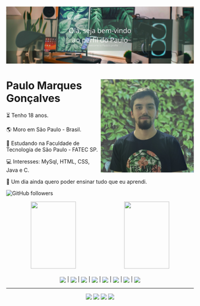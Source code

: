 ![Olá,Seja bem-vindo ao perfil do Paulo](https://github.com/PauloMarquesG/PauloMarquesG/blob/main/Photos/header.png)
<div>
  <img align="right" height="250em" src="https://github.com/PauloMarquesG/PauloMarquesG/blob/main/Photos/avatar.jpg" />

  # Paulo Marques Gonçalves

  <p>⏳ Tenho 18 anos.</p>
  <p>🌎 Moro em São Paulo - Brasil.</p>
  <p>🏫 Estudando na Faculdade de Tecnologia de São Paulo - FATEC SP.</p>
  <p>💻 Interesses: MySql, HTML, CSS, Java e C.</p>
  <p>💭 Um dia ainda quero poder ensinar tudo que eu aprendi.</p>

  ![GitHub followers](https://img.shields.io/github/followers/PauloMarquesG?style=flat-square)
  <!--<img src="https://komarev.com/ghpvc/?username=PauloMarquesG&color=green" alt="Profile views" />-->
</div>

<div align="center">
  <img width="49%" height="180em" src="https://github-readme-stats.vercel.app/api?username=PauloMarquesG&show_icons=true&theme=dark&include_all_commits=true&count_private=true"/>
  <img width="49%" height="180em" src="https://github-readme-stats.vercel.app/api/top-langs/?username=PauloMarquesG&layout=compact&langs_count=5&theme=dark"/>
</div>
  
<div style="display: inline_block" align="center"><br>  
  <img align="center" height="50" src="https://cdn.jsdelivr.net/gh/devicons/devicon/icons/html5/html5-original.svg" /> | 
  <img align="center" height="50" src="https://cdn.jsdelivr.net/gh/devicons/devicon/icons/css3/css3-original.svg" /> | 
  <img align="center" height="50" src="https://cdn.jsdelivr.net/gh/devicons/devicon/icons/c/c-original.svg" /> | 
  <img align="center" height="50" src="https://cdn.jsdelivr.net/gh/devicons/devicon/icons/php/php-plain.svg" /> | 
  <img align="center" height="50" src="https://cdn.jsdelivr.net/gh/devicons/devicon/icons/mysql/mysql-original.svg" /> | 
  <img align="center" height="50" src="https://cdn.jsdelivr.net/gh/devicons/devicon/icons/java/java-original.svg" /> | 
  <img align="center" height="50" src="https://cdn.jsdelivr.net/gh/devicons/devicon/icons/javascript/javascript-original.svg" /> | 
  <img align="center" height="50" src="https://cdn.jsdelivr.net/gh/devicons/devicon/icons/python/python-original.svg" />
</div>

  --- 
<div align="center">
  <a href="https://www.facebook.com/paulomarquesgon" target="_blank"><img src="https://img.shields.io/badge/Facebook-1877F2?style=for-the-badge&logo=facebook&logoColor=white"></a>
  <a href="https://www.linkedin.com/in/paulo-marques-gonçalves/" target="_blank"><img src="https://img.shields.io/badge/LinkedIn-0077B5?style=for-the-badge&logo=linkedin&logoColor=white"></a>
  <a href="https://www.instagram.com/paulinhn_/" target="_blank"><img src="https://img.shields.io/badge/Instagram-E4405F?style=for-the-badge&logo=instagram&logoColor=white"></a>
  <a href="https://discord.gg/2uXyGHrzVu" target="_blank"><img src="https://img.shields.io/badge/Discord-7289DA?style=for-the-badge&logo=discord&logoColor=white"></a>
</div>
